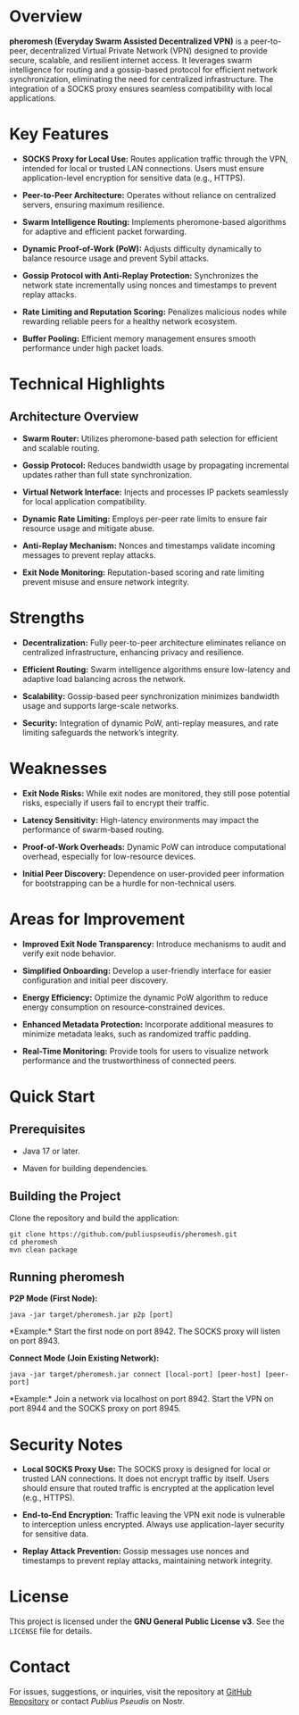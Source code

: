 # Overview

**pheromesh (Everyday Swarm Assisted Decentralized VPN)** is a
peer-to-peer, decentralized Virtual Private Network (VPN) designed to
provide secure, scalable, and resilient internet access. It leverages
swarm intelligence for routing and a gossip-based protocol for efficient
network synchronization, eliminating the need for centralized
infrastructure. The integration of a SOCKS proxy ensures seamless
compatibility with local applications.

# Key Features

  - **SOCKS Proxy for Local Use:** Routes application traffic through
    the VPN, intended for local or trusted LAN connections. Users must
    ensure application-level encryption for sensitive data (e.g.,
    HTTPS).

  - **Peer-to-Peer Architecture:** Operates without reliance on
    centralized servers, ensuring maximum resilience.

  - **Swarm Intelligence Routing:** Implements pheromone-based
    algorithms for adaptive and efficient packet forwarding.

  - **Dynamic Proof-of-Work (PoW):** Adjusts difficulty dynamically to
    balance resource usage and prevent Sybil attacks.

  - **Gossip Protocol with Anti-Replay Protection:** Synchronizes the
    network state incrementally using nonces and timestamps to prevent
    replay attacks.

  - **Rate Limiting and Reputation Scoring:** Penalizes malicious nodes
    while rewarding reliable peers for a healthy network ecosystem.

  - **Buffer Pooling:** Efficient memory management ensures smooth
    performance under high packet loads.

# Technical Highlights

## Architecture Overview

  - **Swarm Router:** Utilizes pheromone-based path selection for
    efficient and scalable routing.

  - **Gossip Protocol:** Reduces bandwidth usage by propagating
    incremental updates rather than full state synchronization.

  - **Virtual Network Interface:** Injects and processes IP packets
    seamlessly for local application compatibility.

  - **Dynamic Rate Limiting:** Employs per-peer rate limits to ensure
    fair resource usage and mitigate abuse.

  - **Anti-Replay Mechanism:** Nonces and timestamps validate incoming
    messages to prevent replay attacks.

  - **Exit Node Monitoring:** Reputation-based scoring and rate limiting
    prevent misuse and ensure network integrity.

# Strengths

  - **Decentralization:** Fully peer-to-peer architecture eliminates
    reliance on centralized infrastructure, enhancing privacy and
    resilience.

  - **Efficient Routing:** Swarm intelligence algorithms ensure
    low-latency and adaptive load balancing across the network.

  - **Scalability:** Gossip-based peer synchronization minimizes
    bandwidth usage and supports large-scale networks.

  - **Security:** Integration of dynamic PoW, anti-replay measures, and
    rate limiting safeguards the network’s integrity.

# Weaknesses

  - **Exit Node Risks:** While exit nodes are monitored, they still pose
    potential risks, especially if users fail to encrypt their traffic.

  - **Latency Sensitivity:** High-latency environments may impact the
    performance of swarm-based routing.

  - **Proof-of-Work Overheads:** Dynamic PoW can introduce computational
    overhead, especially for low-resource devices.

  - **Initial Peer Discovery:** Dependence on user-provided peer
    information for bootstrapping can be a hurdle for non-technical
    users.

# Areas for Improvement

  - **Improved Exit Node Transparency:** Introduce mechanisms to audit
    and verify exit node behavior.

  - **Simplified Onboarding:** Develop a user-friendly interface for
    easier configuration and initial peer discovery.

  - **Energy Efficiency:** Optimize the dynamic PoW algorithm to reduce
    energy consumption on resource-constrained devices.

  - **Enhanced Metadata Protection:** Incorporate additional measures to
    minimize metadata leaks, such as randomized traffic padding.

  - **Real-Time Monitoring:** Provide tools for users to visualize
    network performance and the trustworthiness of connected peers.

# Quick Start

## Prerequisites

  - Java 17 or later.

  - Maven for building dependencies.

## Building the Project

Clone the repository and build the application:

    git clone https://github.com/publiuspseudis/pheromesh.git
    cd pheromesh
    mvn clean package

## Running pheromesh

**P2P Mode (First Node):**

    java -jar target/pheromesh.jar p2p [port]

\*Example:\* Start the first node on port 8942. The SOCKS proxy will
listen on port 8943.

**Connect Mode (Join Existing Network):**

    java -jar target/pheromesh.jar connect [local-port] [peer-host] [peer-port]

\*Example:\* Join a network via localhost on port 8942. Start the VPN on
port 8944 and the SOCKS proxy on port 8945.

# Security Notes

  - **Local SOCKS Proxy Use:** The SOCKS proxy is designed for local or
    trusted LAN connections. It does not encrypt traffic by itself.
    Users should ensure that routed traffic is encrypted at the
    application level (e.g., HTTPS).

  - **End-to-End Encryption:** Traffic leaving the VPN exit node is
    vulnerable to interception unless encrypted. Always use
    application-layer security for sensitive data.

  - **Replay Attack Prevention:** Gossip messages use nonces and
    timestamps to prevent replay attacks, maintaining network integrity.

# License

This project is licensed under the **GNU General Public License v3**.
See the `LICENSE` file for details.

# Contact

For issues, suggestions, or inquiries, visit the repository at [GitHub
Repository](https://github.com/publiuspseudis/pheromesh) or contact
*Publius Pseudis* on Nostr.
